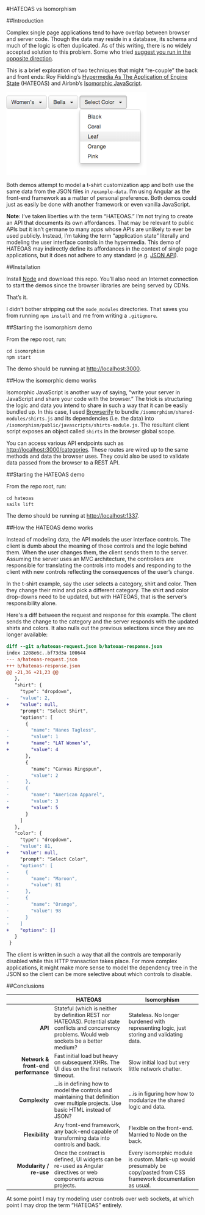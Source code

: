 #HATEOAS vs Isomorphism

##Introduction

Complex single page applications tend to have overlap between browser and server code. Though the data may reside in a database, its schema and much of the logic is often duplicated. As of this writing, there is no widely accepted solution to this problem. Some who tried [suggest you run in the opposite direction](http://mir.aculo.us/2013/02/26/client-side-mvc-is-not-a-silver-bullet/).

This is a brief exploration of two techniques that might “re-couple” the back and front ends: Roy Fielding’s [Hypermedia As The Application of Engine State](http://en.wikipedia.org/wiki/HATEOAS) (HATEOAS) and Airbnb’s [Isomorphic JavaScript](http://nerds.airbnb.com/isomorphic-javascript-future-web-apps/).

![](screenshot.png?raw=true)

Both demos attempt to model a t-shirt customization app and both use the same data from the JSON files in `/example-data`. I’m using Angular as the front-end framework as a matter of personal preference. Both demos could just as easily be done with another framework or even vanilla JavaScript.

**Note**: I’ve taken liberties with the term “HATEOAS.” I’m not trying to create an API that documents its own affordances. That may be relevant to public APIs but it isn’t germane to many apps whose APIs are unlikely to ever be used publicly. Instead, I’m taking the term “application state” literally and modeling the user interface controls in the hypermedia. This demo of HATEOAS may indirectly define its affordances in the context of single page applications, but it does not adhere to any standard (e.g. [JSON API](https://github.com/json-api/json-api)).

##Installation

Install [Node](http://nodejs.org) and download this repo. You’ll also need an Internet connection to start the demos since the browser libraries are being served by CDNs.

That’s it.

I didn’t bother stripping out the `node_modules` directories. That saves you from running `npm install` and me from writing a `.gitignore`.


##Starting the isomorphism demo

From the repo root, run:

```shell
cd isomorphism
npm start
```

The demo should be running at [http://localhost:3000](http://localhost:3000).

##How the isomorphic demo works

Isomorphic JavaScript is another way of saying, “write your server in JavaScript and share your code with the browser.” The trick is structuring the logic and data you intend to share in such a way that it can be easily bundled up. In this case, I used [Browserify](http://browserify.org) to bundle `/isomorphism/shared-modules/shirts.js` and its dependencies (i.e. the data) into `/isomorphism/public/javascripts/shirts-module.js`. The resultant client script exposes an object called `shirts` in the browser global scope. 

You can access various API endpoints such as [http://localhost:3000/categories](http://localhost:3000/categories). These routes are wired up to the same methods and data the browser uses. They could also be used to validate data passed from the browser to a REST API.

##Starting the HATEOAS demo

From the repo root, run:

```shell
cd hateoas
sails lift
```

The demo should be running at [http://localhost:1337](http://localhost:1337).

##How the HATEOAS demo works

Instead of modeling data, the API models the user interface controls. The client is dumb about the meaning of those controls and the logic behind them. When the user changes them, the client sends them to the server. Assuming the server uses an MVC architecture, the controllers are responsible for translating the controls into models and responding to the client with new controls reflecting the consequences of the user’s change.

In the t-shirt example, say the user selects a category, shirt and color. Then they change their mind and pick a different category. The shirt and color drop-downs need to be updated, but with HATEOAS, that is the server’s responsibility alone.

Here's a diff between the request and response for this example. The client sends the change to the category and the server responds with the updated shirts and colors. It also nulls out the previous selections since they are no longer available:

```diff
diff --git a/hateoas-request.json b/hateoas-response.json
index 1208e6c..bf73d3a 100644
--- a/hateoas-request.json
+++ b/hateoas-response.json
@@ -21,36 +21,23 @@
   },
   "shirt": {
     "type": "dropdown",
-    "value": 2,
+    "value": null,
     "prompt": "Select Shirt",
     "options": [
       {
-        "name": "Hanes Tagless",
-        "value": 1
+        "name": "LAT Women’s",
+        "value": 4
       },
       {
         "name": "Canvas Ringspun",
-        "value": 2
-      },
-      {
-        "name": "American Apparel",
-        "value": 3
+        "value": 5
       }
     ]
   },
   "color": {
     "type": "dropdown",
-    "value": 81,
+    "value": null,
     "prompt": "Select Color",
-    "options": [
-      {
-        "name": "Maroon",
-        "value": 81
-      },
-      {
-        "name": "Orange",
-        "value": 98
-      }
-    ]
+    "options": []
   }
 }
```

The client is written in such a way that all the controls are temporarily disabled while this HTTP transaction takes place. For more complex applications, it might make more sense to model the dependency tree in the JSON so the client can be more selective about which controls to disable.

##Conclusions

&nbsp; | HATEOAS | Isomorphism
-----: | ------- | -----------
**API** | Stateful (which is neither by definition REST nor HATEOAS). Potential state conflicts and concurrency problems. Would web sockets be a better medium? | Stateless. No longer burdened with representing logic, just storing and validating data.
**Network & front-end performance** | Fast initial load but heavy on subsequent XHRs. The UI dies on the first network timeout. | Slow initial load but very little network chatter.
**Complexity** | ...is in defining how to model the controls and maintaining that definition over multiple projects. Use basic HTML instead of JSON? | ...is in figuring how how to modularize the shared logic and data.
**Flexibility** | Any front-end framework, any back-end capable of transforming data into controls and back. | Flexible on the front-end. Married to Node on the back.
**Modularity / re-use** | Once the contract is defined, UI widgets can be re-used as Angular directives or web components across projects. | Every isomorphic module is custom. Mark-up would presumably be copy/pasted from CSS framework documentation as usual.

At some point I may try modeling user controls over web sockets, at which point I may drop the term “HATEOAS” entirely.
